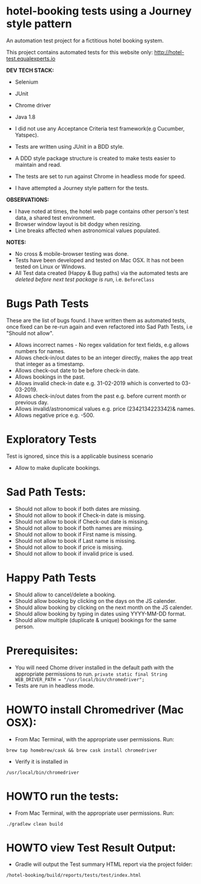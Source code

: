 # hotel-booking tests using a Journey style pattern
An automation test project for a fictitious hotel booking system.

This project contains automated tests for this website only: http://hotel-test.equalexperts.io

**DEV TECH STACK:**

- Selenium
- JUnit
- Chrome driver
- Java 1.8

- I did not use any Acceptance Criteria test framework(e.g Cucumber, Yatspec).
- Tests are written using JUnit in a BDD style.
- A DDD style package structure is created to make tests easier to maintain and read.
- The tests are set to run against Chrome in headless mode for speed.
- I have attempted a Journey style pattern for the tests. 

**OBSERVATIONS:**

- I have noted at times, the hotel web page contains other person's test data, a shared test environment.
- Browser window layout is bit dodgy when resizing.
- Line breaks affected when astronomical values populated.

**NOTES:**

- No cross & mobile-browser testing was done.
- Tests have been developed and tested on Mac OSX.  It has not been tested on Linux or Windows.
- All Test data created (Happy & Bug paths) via the automated tests are  *deleted before next test package is run*, i.e. `BeforeClass`

# Bugs Path Tests
These are the list of bugs found.  I have written them as automated tests, once fixed can be re-run again and even refactored into Sad Path Tests, i.e "Should not allow".

- Allows incorrect names - No regex validation for text fields, e.g allows numbers for names.
- Allows check-in/out dates to be an integer directly, makes the app treat that integer as a timestamp.
- Allows check-out date to be before check-in date.
- Allows bookings in the past.
- Allows invalid check-in date e.g. 31-02-2019 which is converted to 03-03-2019.
- Allows check-in/out dates from the past e.g. before current month or previous day.
- Allows invalid/astronomical values e.g. price (2342134223342)& names.
- Allows negative price e.g. -500.

# Exploratory Tests
Test is ignored, since this is a applicable business scenario

- Allow to make duplicate bookings.

# Sad Path Tests:
- Should not allow to book if both dates are missing. 
- Should not allow to book if Check-in date is missing.
- Should not allow to book if Check-out date is missing.
- Should not allow to book if both names are missing.
- Should not allow to book if First name is missing.
- Should not allow to book if Last name is missing.
- Should not allow to book if price is missing.
- Should not allow to book if invalid price is used.

# Happy Path Tests
- Should allow to cancel/delete a booking.
- Should allow booking by clicking on the days on the JS calender.
- Should allow booking by clicking on the next month on the JS calender.
- Should allow booking by typing in dates using YYYY-MM-DD format.
- Should allow multiple (duplicate & unique) bookings for the same person.

# Prerequisites:
- You will need Chome driver installed in the default path with the appropriate permissions to run.
`private static final String WEB_DRIVER_PATH = "/usr/local/bin/chromedriver";`
- Tests are run in headless mode.

# HOWTO install Chromedriver (Mac OSX):
- From Mac Terminal, with the appropriate user permissions. Run:

`brew tap homebrew/cask && brew cask install chromedriver`

- Verify it is installed in

`/usr/local/bin/chromedriver`

# HOWTO run the tests:
- From Mac Terminal, with the appropriate user permissions. Run:

`./gradlew clean build`

# HOWTO view Test Result Output:
- Gradle will output the Test summary HTML report via the project folder:

`/hotel-booking/build/reports/tests/test/index.html`